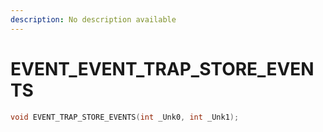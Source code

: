 ```yaml
---
description: No description available 
---
```


# EVENT\_EVENT_TRAP_STORE_EVENTS

```cpp
void EVENT_TRAP_STORE_EVENTS(int _Unk0, int _Unk1);
```